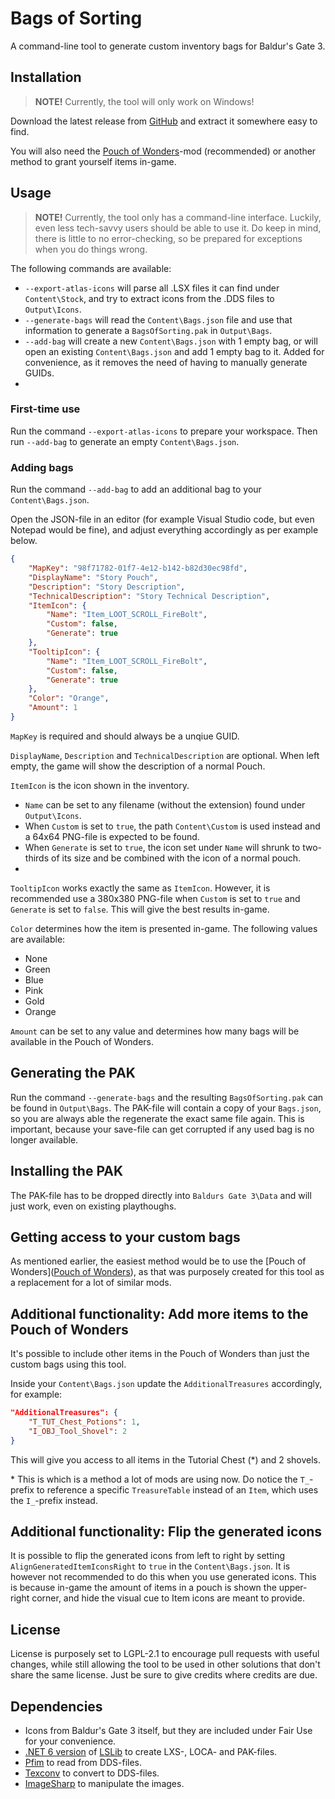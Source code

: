 # Bags of Sorting
A command-line tool to generate custom inventory bags for Baldur's Gate 3.

## Installation
> **NOTE!** Currently, the tool will only work on Windows!

Download the latest release from [GitHub](https://github.com/LennardF1989/BG3-BagsOfSorting/releases) and extract it somewhere easy to find.

You will also need the [Pouch of Wonders](https://www.nexusmods.com/baldursgate3/mods/1368/)-mod (recommended) or another method to grant yourself items in-game.

## Usage
> **NOTE!** Currently, the tool only has a command-line interface. Luckily, even less tech-savvy users should be able to use it. Do keep in mind, there is little to no error-checking, so be prepared for exceptions when you do things wrong.

The following commands are available:
- `--export-atlas-icons` will parse all .LSX files it can find under `Content\Stock`, and try to extract icons from the .DDS files to `Output\Icons`.
- `--generate-bags` will read the `Content\Bags.json` file and use that information to generate a `BagsOfSorting.pak` in `Output\Bags`.
- `--add-bag` will create a new `Content\Bags.json` with 1 empty bag, or will open an existing `Content\Bags.json` and add 1 empty bag to it. Added for convenience, as it removes the need of having to manually generate GUIDs.
- 
### First-time use
Run the command `--export-atlas-icons` to prepare your workspace. Then run `--add-bag` to generate an empty `Content\Bags.json`.

### Adding bags
Run the command `--add-bag` to add an additional bag to your `Content\Bags.json`.

Open the JSON-file in an editor (for example Visual Studio code, but even Notepad would be fine), and adjust everything accordingly as per example below.

```json
{
    "MapKey": "98f71782-01f7-4e12-b142-b82d30ec98fd",
    "DisplayName": "Story Pouch",
    "Description": "Story Description",
    "TechnicalDescription": "Story Technical Description",
    "ItemIcon": {
        "Name": "Item_LOOT_SCROLL_FireBolt",
        "Custom": false,
        "Generate": true
    },
    "TooltipIcon": {
        "Name": "Item_LOOT_SCROLL_FireBolt",
        "Custom": false,
        "Generate": true
    },
    "Color": "Orange",
    "Amount": 1
}
```

`MapKey` is required and should always be a unqiue GUID.

`DisplayName`, `Description` and `TechnicalDescription` are optional. When left empty, the game will show the description of a normal Pouch.

`ItemIcon` is the icon shown in the inventory. 
- `Name` can be set to any filename (without the extension) found under `Output\Icons`. 
- When `Custom` is set to `true`, the path `Content\Custom` is used instead and a 64x64 PNG-file is expected to be found. 
- When `Generate` is set to `true`, the icon set under `Name` will shrunk to two-thirds of its size and be combined with the icon of a normal pouch.
- 

`TooltipIcon` works exactly the same as `ItemIcon`. However, it is recommended use a 380x380 PNG-file when `Custom` is set to `true` and `Generate` is set to `false`. This will give the best results in-game.

`Color` determines how the item is presented in-game. The following values are available:
- None
- Green
- Blue
- Pink
- Gold
- Orange

`Amount` can be set to any value and determines how many bags will be available in the Pouch of Wonders.

## Generating the PAK
Run the command `--generate-bags` and the resulting `BagsOfSorting.pak` can be found in `Output\Bags`. The PAK-file will contain a copy of your `Bags.json`, so you are always able the regenerate the exact same file again. This is important, because your save-file can get corrupted if any used bag is no longer available.

## Installing the PAK
The PAK-file has to be dropped directly into `Baldurs Gate 3\Data` and will just work, even on existing playthoughs.

## Getting access to your custom bags
As mentioned earlier, the easiest method would be to use the [Pouch of Wonders]([Pouch of Wonders](https://www.nexusmods.com/baldursgate3/mods/1368/)), as that was purposely created for this tool as a replacement for a lot of similar mods. 

## Additional functionality: Add more items to the Pouch of Wonders
It's possible to include other items in the Pouch of Wonders than just the custom bags using this tool.

Inside your `Content\Bags.json` update the `AdditionalTreasures` accordingly, for example:
```json
"AdditionalTreasures": {
    "T_TUT_Chest_Potions": 1,
    "I_OBJ_Tool_Shovel": 2
}
```

This will give you access to all items in the Tutorial Chest (*) and 2 shovels.

\* This is which is a method a lot of mods are using now. Do notice the `T_`-prefix to reference a specific `TreasureTable` instead of an `Item`, which uses the `I_`-prefix instead.

## Additional functionality: Flip the generated icons
It is possible to flip the generated icons from left to right by setting `AlignGeneratedItemIconsRight` to `true` in the `Content\Bags.json`. It is however not recommended to do this when you use generated icons. This is because in-game the amount of items in a pouch is shown the upper-right corner, and hide the visual cue to Item icons are meant to provide.

## License
License is purposely set to LGPL-2.1 to encourage pull requests with useful changes, while still allowing the tool to be used in other solutions that don't share the same license. Just be sure to give credits where credits are due.

## Dependencies
- Icons from Baldur's Gate 3 itself, but they are included under Fair Use for your convenience.
- [.NET 6 version](https://github.com/LennardF1989/lslib/tree/dotnet6) of [LSLib](https://github.com/Norbyte/lslib) to create LXS-, LOCA- and PAK-files.
- [Pfim](https://github.com/nickbabcock/Pfim) to read from DDS-files.
- [Texconv](https://github.com/Microsoft/DirectXTex/) to convert to DDS-files.
- [ImageSharp](https://github.com/SixLabors/ImageSharp) to manipulate the images.
